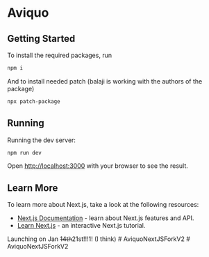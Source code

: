 # Aviquo

## Getting Started

To install the required packages, run

```bash
npm i
```

And to install needed patch (balaji is working with the authors of the package)

```bash
npx patch-package
```

## Running

Running the dev server:

```bash
npm run dev
```

Open [http://localhost:3000](http://localhost:3000) with your browser to see the result.

## Learn More

To learn more about Next.js, take a look at the following resources:

- [Next.js Documentation](https://nextjs.org/docs) - learn about Next.js features and API.
- [Learn Next.js](https://nextjs.org/learn) - an interactive Next.js tutorial.

Launching on Jan ~~14th~~21st!!!1! (I think)
#   A v i q u o N e x t J S F o r k V 2  
 #   A v i q u o N e x t J S F o r k V 2  
 
